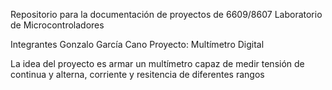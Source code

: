 Repositorio para la documentación de proyectos de
6609/8607 Laboratorio de Microcontroladores

  Integrantes Gonzalo García Cano 
Proyecto: Multímetro Digital

La idea del proyecto es armar un multímetro capaz de
medir tensión de continua y alterna, corriente y
resitencia de diferentes rangos
